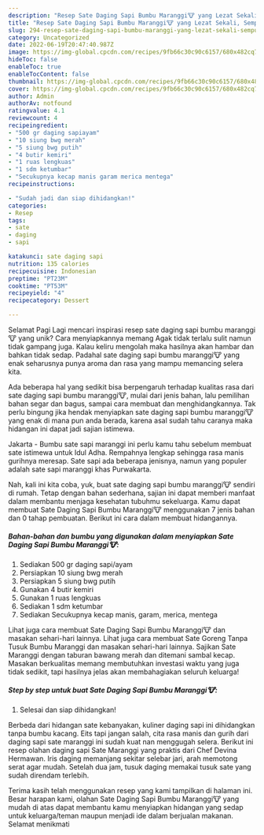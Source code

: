 ```yaml
---
description: "Resep Sate Daging Sapi Bumbu Maranggi🐮 yang Lezat Sekali, Sempurna"
title: "Resep Sate Daging Sapi Bumbu Maranggi🐮 yang Lezat Sekali, Sempurna"
slug: 294-resep-sate-daging-sapi-bumbu-maranggi-yang-lezat-sekali-sempurna
category: Uncategorized
date: 2022-06-19T20:47:40.987Z
image: https://img-global.cpcdn.com/recipes/9fb66c30c90c6157/680x482cq70/sate-daging-sapi-bumbu-maranggi-foto-resep-utama.jpg
hideToc: false
enableToc: true
enableTocContent: false
thumbnail: https://img-global.cpcdn.com/recipes/9fb66c30c90c6157/680x482cq70/sate-daging-sapi-bumbu-maranggi-foto-resep-utama.jpg
cover: https://img-global.cpcdn.com/recipes/9fb66c30c90c6157/680x482cq70/sate-daging-sapi-bumbu-maranggi-foto-resep-utama.jpg
author: Admin
authorAv: notfound
ratingvalue: 4.1
reviewcount: 4
recipeingredient:
- "500 gr daging sapiayam"
- "10 siung bwg merah"
- "5 siung bwg putih"
- "4 butir kemiri"
- "1 ruas lengkuas"
- "1 sdm ketumbar"
- "Secukupnya kecap manis garam merica mentega"
recipeinstructions:

- "Sudah jadi dan siap dihidangkan!"
categories:
- Resep
tags:
- sate
- daging
- sapi

katakunci: sate daging sapi 
nutrition: 135 calories
recipecuisine: Indonesian
preptime: "PT23M"
cooktime: "PT53M"
recipeyield: "4"
recipecategory: Dessert

---
```



Selamat Pagi Lagi mencari inspirasi resep sate daging sapi bumbu maranggi🐮 yang unik? Cara menyiapkannya memang Agak tidak terlalu sulit namun tidak gampang juga. Kalau keliru mengolah maka hasilnya akan hambar dan bahkan tidak sedap. Padahal sate daging sapi bumbu maranggi🐮 yang enak seharusnya punya aroma dan rasa yang mampu memancing selera kita.


Ada beberapa hal yang sedikit bisa berpengaruh terhadap kualitas rasa dari sate daging sapi bumbu maranggi🐮, mulai dari jenis bahan, lalu pemilihan bahan segar dan bagus, sampai cara membuat dan menghidangkannya. Tak perlu bingung jika hendak menyiapkan sate daging sapi bumbu maranggi🐮 yang enak di mana pun anda berada, karena asal sudah tahu caranya maka hidangan ini dapat jadi sajian istimewa.

Jakarta - Bumbu sate sapi maranggi ini perlu kamu tahu sebelum membuat sate istimewa untuk Idul Adha. Rempahnya lengkap sehingga rasa manis gurihnya meresap. Sate sapi ada beberapa jenisnya, namun yang populer adalah sate sapi maranggi khas Purwakarta.


Nah, kali ini kita coba, yuk, buat sate daging sapi bumbu maranggi🐮 sendiri di rumah. Tetap dengan bahan sederhana, sajian ini dapat memberi manfaat dalam membantu menjaga kesehatan tubuhmu sekeluarga. Kamu dapat membuat Sate Daging Sapi Bumbu Maranggi🐮 menggunakan 7 jenis bahan dan 0 tahap pembuatan. Berikut ini cara dalam membuat hidangannya.

<!--inarticleads1-->

##### Bahan-bahan dan bumbu yang digunakan dalam menyiapkan Sate Daging Sapi Bumbu Maranggi🐮:

1. Sediakan 500 gr daging sapi/ayam
1. Persiapkan 10 siung bwg merah
1. Persiapkan 5 siung bwg putih
1. Gunakan 4 butir kemiri
1. Gunakan 1 ruas lengkuas
1. Sediakan 1 sdm ketumbar
1. Sediakan Secukupnya kecap manis, garam, merica, mentega


Lihat juga cara membuat Sate Daging Sapi Bumbu Maranggi🐮 dan masakan sehari-hari lainnya. Lihat juga cara membuat Sate Goreng Tanpa Tusuk Bumbu Maranggi dan masakan sehari-hari lainnya. Sajikan Sate Maranggi dengan taburan bawang merah dan ditemani sambal kecap. Masakan berkualitas memang membutuhkan investasi waktu yang juga tidak sedikit, tapi hasilnya jelas akan membahagiakan seluruh keluarga! 

<!--inarticleads2-->

##### Step by step untuk buat Sate Daging Sapi Bumbu Maranggi🐮:


1. Selesai dan siap dihidangkan!

Berbeda dari hidangan sate kebanyakan, kuliner daging sapi ini dihidangkan tanpa bumbu kacang. Eits tapi jangan salah, cita rasa manis dan gurih dari daging sapi sate maranggi ini sudah kuat nan menggugah selera. Berikut ini resep olahan daging sapi Sate Maranggi yang praktis dari Chef Devina Hermawan. Iris daging memanjang sekitar selebar jari, arah memotong serat agar mudah. Setelah dua jam, tusuk daging memakai tusuk sate yang sudah direndam terlebih. 

Terima kasih telah menggunakan resep yang kami tampilkan di halaman ini. Besar harapan kami, olahan Sate Daging Sapi Bumbu Maranggi🐮 yang mudah di atas dapat membantu kamu menyiapkan hidangan yang sedap untuk keluarga/teman maupun menjadi ide dalam berjualan makanan. Selamat menikmati

